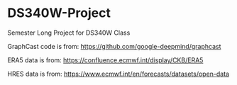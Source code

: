 # DS340W-Project
Semester Long Project for DS340W Class


GraphCast code is from: https://github.com/google-deepmind/graphcast

ERA5 data is from: https://confluence.ecmwf.int/display/CKB/ERA5

HRES data is from: https://www.ecmwf.int/en/forecasts/datasets/open-data
